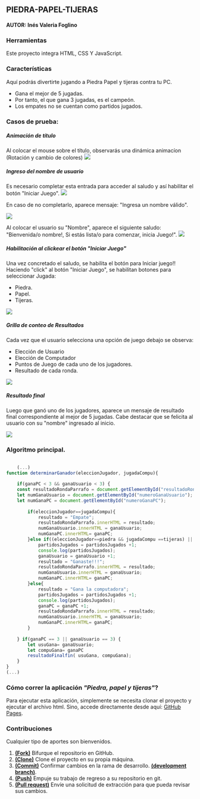 
## PIEDRA-PAPEL-TIJERAS

#### AUTOR: Inés Valeria Foglino

### Herramientas
Este proyecto integra HTML, CSS Y JavaScript. 

### Características

Aquí podrás divertirte jugando a Piedra Papel y tijeras contra tu PC.

* Gana el mejor de 5 jugadas.
* Por tanto, el que gana 3 jugadas, es el campeón.
* Los empates no se cuentan como partidos jugados.


### Casos de prueba:

##### Animación de título
Al colocar el mouse sobre el título, observarás una dinámica animacíon (Rotación y cambio de colores)
![](./assest/ImpresionPantalla0.png)

##### Ingreso del nombre de usuario
Es necesario completar esta entrada para acceder al saludo y así habilitar el botón "Iniciar Juego".
![](./assest/ImpresionPantalla2.png)

En caso de no completarlo, aparece mensaje: "Ingresa un nombre válido".
   
![](./assest/ImpresionPantalla1.png)

Al colocar el usuario su "Nombre", aparece el siguiente saludo: "Bienvenida/o  nombre!,  Si estás lista/o para comenzar, inicia Juego!".
![](./assest/ImpresionPantalla3.png)

##### Habilitación al clickear el botón "Iniciar Juego"
Una vez concretado el saludo, se habilita el botón para Iniciar juego!!
Haciendo "click" al botón "Iniciar Juego", se habilitan botones para seleccionar Jugada:
* Piedra.
* Papel.
* Tijeras.


![](./assest/ImpresionPantalla4.png)

##### Grilla de conteo de Resultados
Cada vez que el usuario selecciona una opción de juego debajo se observa: 
* Elección de Usuario
* Elección de Computador
* Puntos de Juego de cada uno de los jugadores.
* Resultado de cada ronda.

![](./assest/ImpresionPantalla5.png)

##### Resultado final
Luego que ganó uno de los jugadores, aparece un mensaje de resultado final correspondiente al mejor de 5 jugadas.
Cabe destacar que se felicita al usuario con su "nombre" ingresado al inicio.

![](./assest/ImpresionPantalla6.png)


### Algoritmo principal.
```javascript

    (...)
function determinarGanador(eleccionJugador, jugadaCompu){
    
    if(ganaPC < 3 && ganaUsuario < 3) { 
    const resultadoRondaParrafo = document.getElementById("resultadoRonda");
    let numGanaUsuario = document.getElementById("numeroGanaUsuario");
    let numGanaPC = document.getElementById("numeroGanaPC");
        
        if(eleccionJugador==jugadaCompu){
            resultado = "Empate";
            resultadoRondaParrafo.innerHTML = resultado;
            numGanaUsuario.innerHTML = ganaUsuario;
            numGanaPC.innerHTML= ganaPC;            
        }else if((eleccionJugador==piedra && jugadaCompu ==tijeras) || (eleccionJugador==papel && jugadaCompu == piedra ) || (eleccionJugador==tijeras && jugadaCompu == papel)){
            partidosJugados = partidosJugados +1;
            console.log(partidosJugados);
            ganaUsuario = ganaUsuario +1;
            resultado = "Ganaste!!!";
            resultadoRondaParrafo.innerHTML = resultado;
            numGanaUsuario.innerHTML = ganaUsuario;
            numGanaPC.innerHTML= ganaPC;
        }else{
            resultado = "Gana la computadora";
            partidosJugados = partidosJugados +1;
            console.log(partidosJugados);
            ganaPC = ganaPC +1;
            resultadoRondaParrafo.innerHTML = resultado;
            numGanaUsuario.innerHTML = ganaUsuario;
            numGanaPC.innerHTML= ganaPC;
        }  
  
    } if(ganaPC == 3 || ganaUsuario == 3) {
        let usuGana= ganaUsuario;
        let compuGana= ganaPC
        resultadoFinalfin( usuGana, compuGana);
    }
}
(...)

```

### Cómo correr la aplicación _"Piedra, papel y tijeras"_?

Para ejecutar esta aplicación, simplemente se necesita clonar el proyecto y ejecutar el archivo html.
Sino, accede directamente desde aquí:
    [GitHub Pages]( https://vale-78.github.io/Piedra-Papel-Tijeras/).


### Contribuciones

Cualquier tipo de aportes son bienvenidos.

1. <a href='https://help.github.com/articles/fork-a-repo/'>**(Fork)**</a> Bifurque el repositorio en GitHub.
2. <a href='https://help.github.com/articles/cloning-a-repository/'>**(Clone)**</a> Clone el proyecto en su propia máquina.
3. <a href='https://git-scm.com/book/en/v2/Git-Basics-Recording-Changes-to-the-Repository'>**(Commit)**</a> Confirmar cambios en la rama de desarrollo. <a href='https://git-scm.com/book/en/v2/Git-Branching-Branches-in-a-Nutshell'>**(development branch)**</a>.
4. <a href='https://help.github.com/articles/pushing-to-a-remote/'>**(Push)**</a> Empuje su trabajo de regreso a su repositorio en git.
5. <a href='https://help.github.com/articles/about-pull-requests/'>**(Pull request)**</a> Envíe una solicitud de extracción para que pueda revisar sus cambios. 